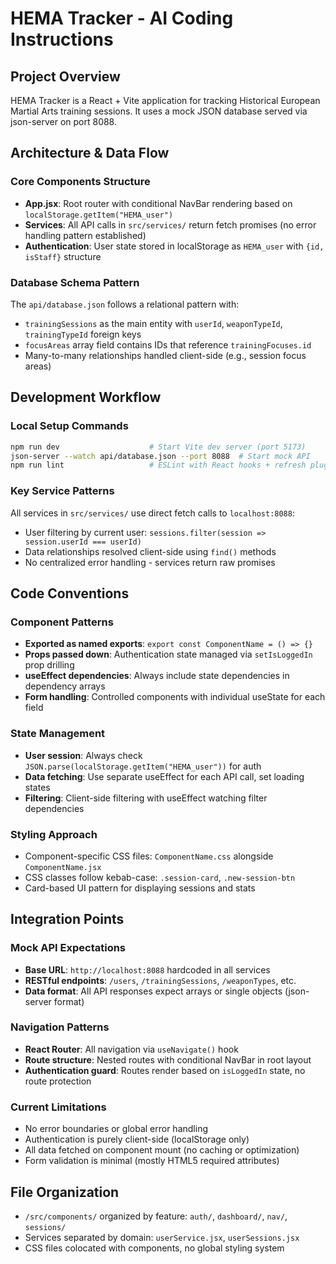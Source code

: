 # HEMA Tracker - AI Coding Instructions

## Project Overview
HEMA Tracker is a React + Vite application for tracking Historical European Martial Arts training sessions. It uses a mock JSON database served via json-server on port 8088.

## Architecture & Data Flow

### Core Components Structure
- **App.jsx**: Root router with conditional NavBar rendering based on `localStorage.getItem("HEMA_user")`
- **Services**: All API calls in `src/services/` return fetch promises (no error handling pattern established)
- **Authentication**: User state stored in localStorage as `HEMA_user` with `{id, isStaff}` structure

### Database Schema Pattern
The `api/database.json` follows a relational pattern with:
- `trainingSessions` as the main entity with `userId`, `weaponTypeId`, `trainingTypeId` foreign keys  
- `focusAreas` array field contains IDs that reference `trainingFocuses.id`
- Many-to-many relationships handled client-side (e.g., session focus areas)

## Development Workflow

### Local Setup Commands
```bash
npm run dev                    # Start Vite dev server (port 5173)
json-server --watch api/database.json --port 8088  # Start mock API
npm run lint                   # ESLint with React hooks + refresh plugins
```

### Key Service Patterns
All services in `src/services/` use direct fetch calls to `localhost:8088`:
- User filtering by current user: `sessions.filter(session => session.userId === userId)`
- Data relationships resolved client-side using `find()` methods
- No centralized error handling - services return raw promises

## Code Conventions

### Component Patterns
- **Exported as named exports**: `export const ComponentName = () => {}`  
- **Props passed down**: Authentication state managed via `setIsLoggedIn` prop drilling
- **useEffect dependencies**: Always include state dependencies in dependency arrays
- **Form handling**: Controlled components with individual useState for each field

### State Management
- **User session**: Always check `JSON.parse(localStorage.getItem("HEMA_user"))` for auth
- **Data fetching**: Use separate useEffect for each API call, set loading states
- **Filtering**: Client-side filtering with useEffect watching filter dependencies

### Styling Approach
- Component-specific CSS files: `ComponentName.css` alongside `ComponentName.jsx`
- CSS classes follow kebab-case: `.session-card`, `.new-session-btn`
- Card-based UI pattern for displaying sessions and stats

## Integration Points

### Mock API Expectations
- **Base URL**: `http://localhost:8088` hardcoded in all services
- **RESTful endpoints**: `/users`, `/trainingSessions`, `/weaponTypes`, etc.
- **Data format**: All API responses expect arrays or single objects (json-server format)

### Navigation Patterns  
- **React Router**: All navigation via `useNavigate()` hook
- **Route structure**: Nested routes with conditional NavBar in root layout
- **Authentication guard**: Routes render based on `isLoggedIn` state, no route protection

### Current Limitations
- No error boundaries or global error handling
- Authentication is purely client-side (localStorage only)  
- All data fetched on component mount (no caching or optimization)
- Form validation is minimal (mostly HTML5 required attributes)

## File Organization
- `/src/components/` organized by feature: `auth/`, `dashboard/`, `nav/`, `sessions/`
- Services separated by domain: `userService.jsx`, `userSessions.jsx`
- CSS files colocated with components, no global styling system